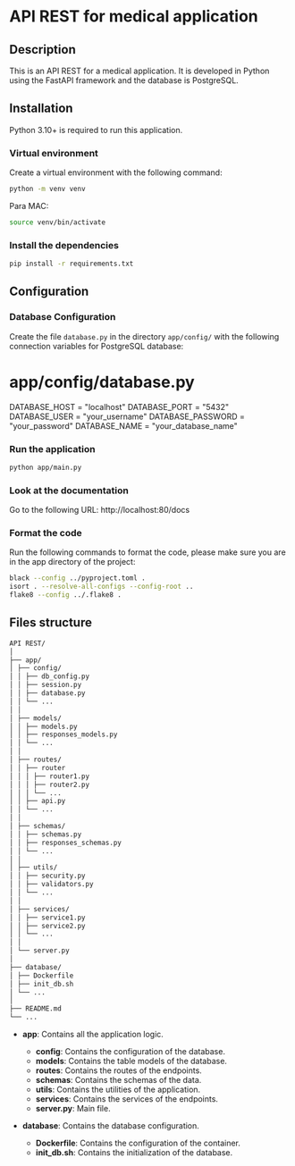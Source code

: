 # API REST for medical application

## Description
This is an API REST for a medical application. It is developed in Python using the FastAPI framework and the database is PostgreSQL.

## Installation
Python 3.10+ is required to run this application.

### Virtual environment
Create a virtual environment with the following command:
```bash
python -m venv venv
```


Para MAC:
```bash
source venv/bin/activate
```

### Install the dependencies
```bash
pip install -r requirements.txt
```

## Configuration

### Database Configuration

Create the file `database.py` in the directory `app/config/` with the following connection variables for PostgreSQL database:


# app/config/database.py

DATABASE_HOST = "localhost"
DATABASE_PORT = "5432"
DATABASE_USER = "your_username"
DATABASE_PASSWORD = "your_password"
DATABASE_NAME = "your_database_name"

### Run the application
```bash
python app/main.py
```

### Look at the documentation
Go to the following URL: http://localhost:80/docs

### Format the code
Run the following commands to format the code, please make sure you are in the app directory of the project:
```bash
black --config ../pyproject.toml .
isort . --resolve-all-configs --config-root ..
flake8 --config ../.flake8 .
```

## Files structure
    
```bash 
API REST/
│
├── app/
│ ├── config/
│ │ ├── db_config.py
│ │ ├── session.py
│ │ ├── database.py
│ │ └── ...
│ │
│ ├── models/
│ │ ├── models.py
│ │ ├── responses_models.py
│ │ └── ...
│ │
│ ├── routes/
│ │ ├── router
│ │ │ ├── router1.py
│ │ │ ├── router2.py
│ │ │ └── ...
│ │ ├── api.py
│ │ └── ...
│ │
│ ├── schemas/
│ │ ├── schemas.py
│ │ ├── responses_schemas.py
│ │ └── ...
│ │
│ ├── utils/
│ │ ├── security.py
│ │ ├── validators.py
│ │ └── ...
│ │
│ ├── services/
│ │ ├── service1.py
│ │ ├── service2.py
│ │ └── ...
│ │
│ └── server.py
│
├── database/
│ ├── Dockerfile
│ ├── init_db.sh
│ └── ...
│
├── README.md
└── ...
```

- **app**: Contains all the application logic.
    - **config**: Contains the configuration of the database.
    - **models**: Contains the table models of the database.
    - **routes**: Contains the routes of the endpoints.
    - **schemas**: Contains the schemas of the data.
    - **utils**: Contains the utilities of the application.
    - **services**: Contains the services of the endpoints.
    - **server.py**: Main file.

- **database**: Contains the database configuration.
    - **Dockerfile**: Contains the configuration of the container.
    - **init_db.sh**: Contains the initialization of the database.